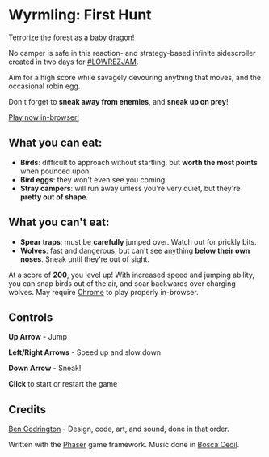 # Wyrmling: First Hunt
Terrorize the forest as a baby dragon! 

No camper is safe in this reaction- and strategy-based infinite sidescroller created in two days for [#LOWREZJAM](https://itch.io/jam/lowrezjam2017).

Aim for a high score while savagely devouring anything that moves, and the occasional robin egg.

Don't forget to **sneak away from enemies**, and **sneak up on prey**!

[Play now in-browser!](https://projectbench.itch.io/wyrmling)

What you can eat:
-----------------

* **Birds**: difficult to approach without startling, but **worth the most points** when pounced upon.
* **Bird eggs**: they won't even see you coming.
* **Stray campers**: will run away unless you're very quiet, but they're **pretty out of shape**.

What you can't eat:
------------------

* **Spear traps**: must be **carefully** jumped over. Watch out for prickly bits.
* **Wolves**: fast and dangerous, but can't see anything **below their own noses**. Sneak until they're out of sight.

At a score of **200**, you level up! With increased speed and jumping ability, you can snap birds out of the air, and soar backwards over charging wolves.
May require [Chrome](https://www.google.com/chrome/browser/desktop/) to play properly in-browser.

Controls
-------
**Up Arrow** - Jump

**Left/Right Arrows** - Speed up and slow down

**Down Arrow** - Sneak!

**Click** to start or restart the game

Credits
-------
[Ben Codrington](https://github.com/bencodrington) - Design, code, art, and sound, done in that order.

Written with the [Phaser](http://github.com/photonstorm/phaser) game framework. Music done in [Bosca Ceoil](http://boscaceoil.net/).
